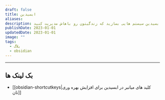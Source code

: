 ```yaml
---
draft: false
title: ابسیدین
aliases: 
description: بهتون یاد میدم که چطور با ابسیدین سیستم هایی بسازید که زندگیتون رو باهاش مدیریت کنید.
publishDate: 2023-01-01
updatedDate: 2023-01-01
image: ""
tags:
  - بلاگ
  - obsidian
---
```




---
## بک لینک ها
- [[obsidian-shortcutkeys|کلید های میانبر در ابسیدین برای افزایش بهره وری تان]]
